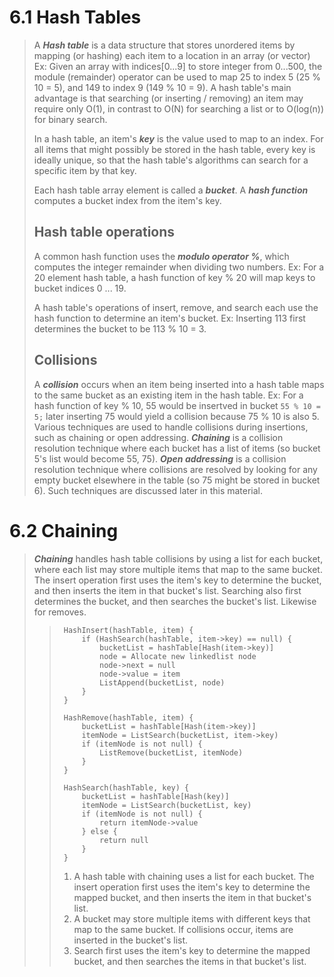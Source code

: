 # 6.1 Hash Tables

> A **_Hash table_** is a data structure that stores unordered items by mapping (or hashing) each item to a location in an array (or vector) Ex: Given an array with indices[0...9] to store integer from 0...500, the module (remainder) operator can be used to map 25 to index 5 (25 % 10 = 5), and 149 to index 9 (149 % 10 = 9). A hash table's main advantage is that searching (or inserting / removing) an item may require only O(1), in contrast to O(N) for searching a list or to O(log(n)) for binary search.
>
> In a hash table, an item's **_key_** is the value used to map to an index. For all items that might possibly be stored in the hash table, every key is ideally unique, so that the hash table's algorithms can search for a specific item by that key.
>
> Each hash table array element is called a **_bucket_**. A **_hash function_** computes a bucket index from the item's key.
>
> ## Hash table operations
>
> A common hash function uses the **_modulo operator %_**, which computes the integer remainder when dividing two numbers. Ex: For a 20 element hash table, a hash function of key % 20 will map keys to bucket indices 0 ... 19.
>
> A hash table's operations of insert, remove, and search each use the hash function to determine an item's bucket. Ex: Inserting 113 first determines the bucket to be 113 % 10 = 3.
>
> ## Collisions
>
> A **_collision_** occurs when an item being inserted into a hash table maps to the same bucket as an existing item in the hash table. Ex: For a hash function of key % 10, 55 would be insertved in bucket `55 % 10 = 5;` later inserting 75 would yield a collision because 75 % 10 is also 5. Various techniques are used to handle collisions during insertions, such as chaining or open addressing. **_Chaining_** is a collision resolution technique where each bucket has a list of items (so bucket 5's list would become 55, 75). **_Open addressing_** is a collision resolution technique where collisions are resolved by looking for any empty bucket elsewhere in the table (so 75 might be stored in bucket 6). Such techniques are discussed later in this material.

# 6.2 Chaining

> **_Chaining_** handles hash table collisions by using a list for each bucket, where each list may store multiple items that map to the same bucket. The insert operation first uses the item's key to determine the bucket, and then inserts the item in that bucket's list. Searching also first determines the bucket, and then searches the bucket's list. Likewise for removes.
>
> > ```psuedo
> >  HashInsert(hashTable, item) {
> >      if (HashSearch(hashTable, item->key) == null) {
> >          bucketList = hashTable[Hash(item->key)]
> >          node = Allocate new linkedlist node
> >          node->next = null
> >          node->value = item
> >          ListAppend(bucketList, node)
> >      }
> >  }
> >
> >  HashRemove(hashTable, item) {
> >      bucketList = hashTable[Hash(item->key)]
> >      itemNode = ListSearch(bucketList, item->key)
> >      if (itemNode is not null) {
> >          ListRemove(bucketList, itemNode)
> >      }
> >  }
> >
> >  HashSearch(hashTable, key) {
> >      bucketList = hashTable[Hash(key)]
> >      itemNode = ListSearch(bucketList, key)
> >      if (itemNode is not null) {
> >          return itemNode->value
> >      } else {
> >          return null
> >      }
> >  }
> > ```
> >
> > 1.  A hash table with chaining uses a list for each bucket. The insert operation first uses the item's key to determine the mapped bucket, and then inserts the item in that bucket's list.
> > 2.  A bucket may store multiple items with different keys that map to the same bucket. If collisions occur, items are inserted in the bucket's list.
> > 3.  Search first uses the item's key to determine the mapped bucket, and then searches the items in that bucket's list.
